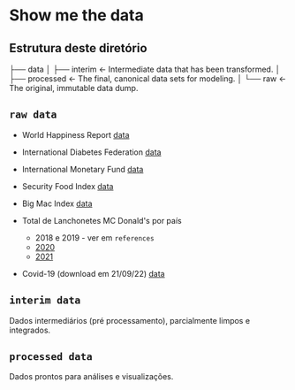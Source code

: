 # Show me the data

## Estrutura deste diretório
├── data
│   ├── interim        <- Intermediate data that has been transformed.
│   ├── processed      <- The final, canonical data sets for modeling.
│   └── raw            <- The original, immutable data dump.

## `raw data`

- World Happiness Report [data](https://worldhappiness.report/archive/)
- International Diabetes Federation [data](https://diabetesatlas.org/resources/)
- International Monetary Fund [data](https://www.imf.org/external/datamapper/NGDPDPC@WEO/OEMDC/ADVEC/WEOWORLD/BRA)
- Security Food Index [data](https://impact.economist.com/sustainability/project/food-security-index/Downloads)
- Big Mac Index [data]()
- Total de Lanchonetes MC Donald's por país 
	- 2018 e 2019 - ver em `references`
	- [2020](https://corporate.mcdonalds.com/content/dam/gwscorp/assets/investors/financial-information/Supplemental-Information/Restaurants%20by%20Country%202020.pdf)
	- [2021](https://corporate.mcdonalds.com/content/dam/gwscorp/assets/investors/financial-information/Supplemental-Information/Restaurants%20by%20Country%202021.pdf)

- Covid-19 (download em 21/09/22) [data](https://github.com/owid/covid-19-data/tree/master/public/data)

## `interim data`
Dados intermediários (pré processamento), parcialmente limpos e integrados.

## `processed data`
Dados prontos para análises e visualizações.


